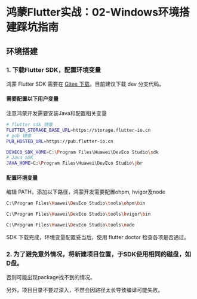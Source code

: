 # 鸿蒙Flutter实战：02-Windows环境搭建踩坑指南

## 环境搭建

### 1. 下载Flutter SDK，配置环境变量

 鸿蒙 Flutter SDK 需要在 [Gitee 下载](https://gitee.com/openharmony-sig/flutter_flutter)。目前建议下载 dev 分支代码。

#### 需要配置以下用户变量

注意鸿蒙开发需要安装Java和配置相关变量

```bash
# flutter sdk 镜像
FLUTTER_STORAGE_BASE_URL=https://storage.flutter-io.cn
# pub 镜像
PUB_HOSTED_URL=https://pub.flutter-io.cn

DEVECO_SDK_HOME=C:\Program Files\Huawei\DevEco Studio\sdk
# Java SDK
JAVA_HOME=C:\Program Files\Huawei\DevEco Studio\jbr
```

#### 配置环境变量

编辑 PATH，添加以下路径，鸿蒙开发需要配置ohpm, hvigor及node

```bash
C:\Program Files\Huawei\DevEco Studio\tools\ohpm\bin

C:\Program Files\Huawei\DevEco Studio\tools\hvigor\bin

C:\Program Files\Huawei\DevEco Studio\tools\node
```

SDK 下载完成，环境变量配置妥当后，使用 flutter doctor 检查各项是否通过。

### 2. 为了避免意外情况，将新建项目位置，于SDK使用相同的磁盘，如D盘。

否则可能出现package找不到的情况。

另外，项目目录不要过深入，不然会因路径太长导致编译可能失败。


###